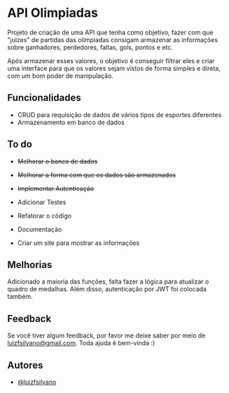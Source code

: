 
# API Olimpiadas

Projeto de criação de uma API que tenha como objetivo, fazer com que "juizes" de partidas das olimpiadas consigam armazenar as informações sobre ganhadores, perdedores, faltas, gols, pontos e etc.

Após armazenar esses valores, o objetivo é conseguir filtrar eles e criar uma interface para que os valores sejam vistos de forma simples e direta, com um bom poder de manipulação.



## Funcionalidades

- CRUD para requisição de dados de vários tipos de esportes diferentes
- Armazenamento em banco de dados

## To do

- ~~Melhorar o banco de dados~~

- ~~Melhorar a forma com que os dados são armazenados~~

- ~~Implementar Autenticação~~

- Adicionar Testes

- Refatorar o código

- Documentação

- Criar um site para mostrar as informações

## Melhorias

Adicionado a maioria das funções, falta fazer a lógica para atualizar o quadro de medalhas.
Além disso, autenticação por JWT foi colocada também.

## Feedback

Se você tiver algum feedback, por favor me deixe saber por meio de luizfsilvano@gmail.com. Toda ajuda é bem-vinda :)


## Autores

- [@luizfsilvano](https://www.github.com/luizfsilvano)


